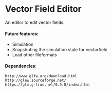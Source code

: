 # Vector Field Editor #
An editor to edit vector fields. 

#### Future features: ####
- Simulation
- Snapshoting the simulation state for vectorfield
- Load other fileformats

#### Dependencies: ####
    http://www.glfw.org/download.html
    http://glew.sourceforge.net/
    https://glm.g-truc.net/0.9.8/index.html
